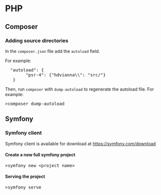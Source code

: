 # PHP

## Composer

### Adding source directories

In the `composer.json` file add the `autoload` field.

For example:

<pre>
  "autoload": {
        "psr-4": {"hdvianna\\": "src/"}
   }
</pre>

Then, run `composer` with `dump-autoload` to regenerate the autoload file.
For example:
<pre>
>composer dump-autoload
</pre>

## Symfony

### Symfony client

Symfony client is available for download at https://symfony.com/download

#### Create a new full symfony project 
<pre>
>symfony new &lt;project_name&gt;
</pre>

#### Serving the project
<pre>
>symfony serve
</pre>


